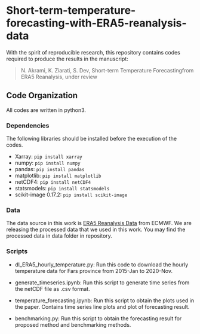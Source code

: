 # Short-term-temperature-forecasting-with-ERA5-reanalysis-data
With the spirit of reproducible research, this repository contains codes required to produce the results in the manuscript:

> N. Akrami, K. Ziarati, S. Dev, Short-term Temperature Forecastingfrom ERA5 Reanalysis, under review


## Code Organization
All codes are written in python3.

### Dependencies
The following libraries should be installed before the execution of the codes.

- Xarray: `pip install xarray`
- numpy: `pip install numpy`
- pandas: `pip install pandas`
- matplotlib: `pip install matplotlib`
- netCDF4: `pip install netCDF4`
- statsmodels: `pip install statsmodels`
- scikit-image 0.17.2: `pip install scikit-image`


### Data
The data source in this work is [ERA5 Reanalysis Data](https://cds.climate.copernicus.eu/cdsapp#!/dataset/reanalysis-era5-single-levels?tab=form) from ECMWF. We are releasing the processed data that we used in this work. You may find the processed data in data folder in repository.

### Scripts
- dl_ERA5_hourly_temperature.py: Run this code to download the hourly temperature data for Fars province from 2015-Jan to 2020-Nov.

- generate_timeseries.ipynb: Run this script to generate time series from the netCDF file as .csv format.

- temperature_forecasting.ipynb: Run this script to obtain the plots used in the paper. Contains time series line plots and plot of forecasting result.

- benchmarking.py: Run this script to obtain the forecasting result for proposed method and benchmarking methods.
